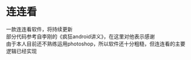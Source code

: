 连连看
========

一款连连看软件，将持续更新<br>
部分代码参考自李刚的《疯狂android讲义》，在这里对他表示感谢<br>
由于本人目前还不熟练运用photoshop，所以软件还十分粗糙，但连连看的主要逻辑已经实现<br>
